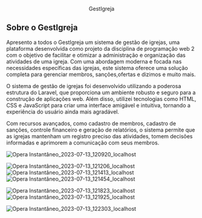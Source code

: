

<p align="center">GestIgreja</p>

## Sobre o GestIgreja
Apresento a todos o GestIgreja um sistema de gestão de igrejas, uma plataforma desenvolvida como projeto da disciplina de programação web 2 com o objetivo de facilitar e otimizar a administração e organização das atividades de uma igreja. Com uma abordagem moderna e focada nas necessidades específicas das igrejas, este sistema oferece uma solução completa para gerenciar membros, sanções,ofertas e dizimos e muito mais.

O sistema de gestão de igrejas foi desenvolvido utilizando a poderosa estrutura do Laravel, que proporciona um ambiente robusto e seguro para a construção de aplicações web. Além disso, utilizei tecnologias como HTML, CSS e JavaScript para criar uma interface amigável e intuitiva, tornando a experiência do usuário ainda mais agradável.

Com recursos avançados, como cadastro de membros, cadastro de sanções, controle financeiro e geração de relatórios, o sistema permite que as igrejas mantenham um registro preciso das atividades, tomem decisões informadas e aprimorem a comunicação com seus membros.


![Opera Instantâneo_2023-07-13_120920_localhost](https://github.com/Muniunga/gestigreja.com/assets/50484751/1bd68e51-39c4-4bb3-8370-aff8ce97f6dd)

![Opera Instantâneo_2023-07-13_121206_localhost](https://github.com/Muniunga/gestigreja.com/assets/50484751/8f37cbae-8870-4fae-b70d-b2995c197d9f)
![Opera Instantâneo_2023-07-13_121413_localhost](https://github.com/Muniunga/gestigreja.com/assets/50484751/0b3d5911-70a9-424e-9258-c57ed0f892b9)
![Opera Instantâneo_2023-07-13_121454_localhost](https://github.com/Muniunga/gestigreja.com/assets/50484751/d6e4027e-ea35-4413-bc21-3a488baac419)

![Opera Instantâneo_2023-07-13_121823_localhost](https://github.com/Muniunga/gestigreja.com/assets/50484751/7a91977b-4dc8-4519-babe-eae7a332cfbf)
![Opera Instantâneo_2023-07-13_121925_localhost](https://github.com/Muniunga/gestigreja.com/assets/50484751/b1d8db9c-8b7c-47f6-8741-f32880425d5a)


![Opera Instantâneo_2023-07-13_122303_localhost](https://github.com/Muniunga/gestigreja.com/assets/50484751/8a154da0-3ac3-4d4d-a9ca-c789129dc264)


